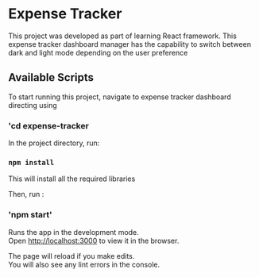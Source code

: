 # Expense Tracker

This project was developed as part of learning React framework.
This expense tracker dashboard manager has the capability to switch between dark and light mode depending on the user preference 


## Available Scripts

To start running this project, navigate to expense tracker dashboard directing using 

### 'cd expense-tracker

In the project directory, run:

### `npm install`

This will install all the required libraries

Then, run :

### 'npm start'

Runs the app in the development mode.\
Open [http://localhost:3000](http://localhost:3000) to view it in the browser.

The page will reload if you make edits.\
You will also see any lint errors in the console.
